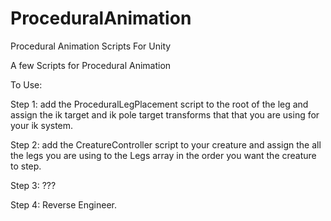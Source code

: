 # ProceduralAnimation
Procedural Animation Scripts For Unity

A few Scripts for Procedural Animation

To Use:

Step 1: add the ProceduralLegPlacement script to the root of the leg and assign the ik target and ik pole target transforms that that you are using for your ik system.

Step 2: add the CreatureController script to your creature and assign the all the legs you are using to the Legs array in the order you want the creature to step.

Step 3: ???

Step 4: Reverse Engineer.
